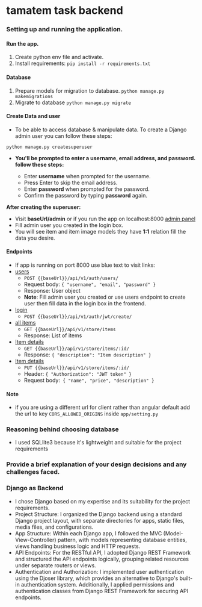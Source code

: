 # tamatem task backend

### Setting up and running the application.
#### Run the app.
1. Create python env file and activate.
2. Install requirements: `pip install -r requirements.txt`

#### Database
 1. Prepare models for migration to database.
   `python manage.py makemigrations`
 2. Migrate to database
    `python manage.py migrate`
#### Create Data and user
* To be able to access database & manipulate data.
To create a Django admin user you can follow these steps:

`python manage.py createsuperuser`

* **You'll be prompted to enter a username, email address, and password. follow these steps:**

  * Enter **username** when prompted for the username.
  * Press Enter to skip the email address.
  * Enter **password** when prompted for the password.
  * Confirm the password by typing  **password** again.

**After creating the superuser:**
  * Visit **baseUrl/admin** or if you run the app on localhost:8000 [admin panel](http://127.0.0.1:8000/admin/)
  * Fill admin user you created in the login box.
  * You will see item and item image models they have **1:1** relation fill the data you desire.

#### Endpoints
* If app is running on port 8000 use blue text to visit links: 
* [users](http://127.0.0.1:8000/api/v1/auth/users/)
  * `POST {{baseUrl}}/api/v1/auth/users/`
  * Request body: `{ "username", "email", "password" }`
  * Response: User object
  * **Note**: Fill admin user you created or use users endpoint to create user then fill data in the login box in the frontend.
* [login](http://127.0.0.1:8000/api/v1/auth/jwt/create/)
  * `POST {{baseUrl}}/api/v1/auth/jwt/create/`
* [all items](http://127.0.0.1:8000/api/v1/store/items/)
  * `GET {{baseUrl}}/api/v1/store/items`
  * Response: List of items
* [Item details](http://127.0.0.1:8000/api/v1/store/items/1/)
  * `GET {{baseUrl}}/api/v1/store/items/:id/`
  * Response: `{ "description": "Item description" }`
* [Item details](http://127.0.0.1:8000/api/v1/store/items/1/)
  * `PUT {{baseUrl}}/api/v1/store/items/:id/`
  * Header: `{ "Authorization": "JWT token" }`
  * Request body:` { "name", "price", "description" }`

#### Note
* if you are using a different url for client rather than angular default add the url to key `CORS_ALLOWED_ORIGINS` inside `app/setting.py`

### Reasoning behind choosing database
* I used SQLlite3 because it's lightweight and suitable for the project requirements

### Provide a brief explanation of your design decisions and any challenges faced.
### Django as Backend
* I chose Django based on my expertise and its suitability for the project requirements.
* Project Structure: I organized the Django backend using a standard Django project layout, with separate directories for apps, static files, media files, and configurations.
* App Structure: Within each Django app, I followed the MVC (Model-View-Controller) pattern, with models representing database entities, views handling business logic and HTTP requests.
* API Endpoints: For the RESTful API, I adopted Django REST Framework and structured the API endpoints logically, grouping related resources under separate routers or views.
* Authentication and Authorization: I implemented user authentication using the Djoser library, which provides an alternative to Django's built-in authentication system. Additionally, I applied permissions and authentication classes from Django REST Framework for securing API endpoints.